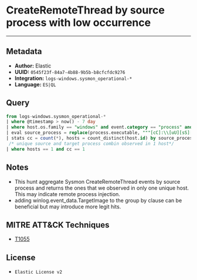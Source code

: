 # CreateRemoteThread by source process with low occurrence

---

## Metadata

- **Author:** Elastic
- **UUID:** `0545f23f-84a7-4b88-9b5b-b8cfcfdc9276`
- **Integration:** `logs-windows.sysmon_operational-*`
- **Language:** `ES|QL`

## Query

```sql
from logs-windows.sysmon_operational-* 
| where @timestamp > now() - 7 day
| where host.os.family == "windows" and event.category == "process" and event.action == "CreateRemoteThread"
| eval source_process = replace(process.executable, """[cC]:\\[uU][sS][eE][rR][sS]\\[a-zA-Z0-9ñ\.\-\_\$~ ]+\\""", "C:\\\\users\\\\user\\\\")
| stats cc = count(*), hosts = count_distinct(host.id) by source_process
 /* unique source and target process combin observed in 1 host*/
| where hosts == 1 and cc == 1
```

## Notes

- This hunt aggregate Sysmon CreateRemoteThread events by source process and returns the ones that we observed in only one unique host. This may indicate remote process injection.
- adding winlog.event_data.TargetImage to the group by clause can be beneficial but may introduce more legit hits.
## MITRE ATT&CK Techniques

- [T1055](https://attack.mitre.org/techniques//T1055)


## License

- `Elastic License v2`

